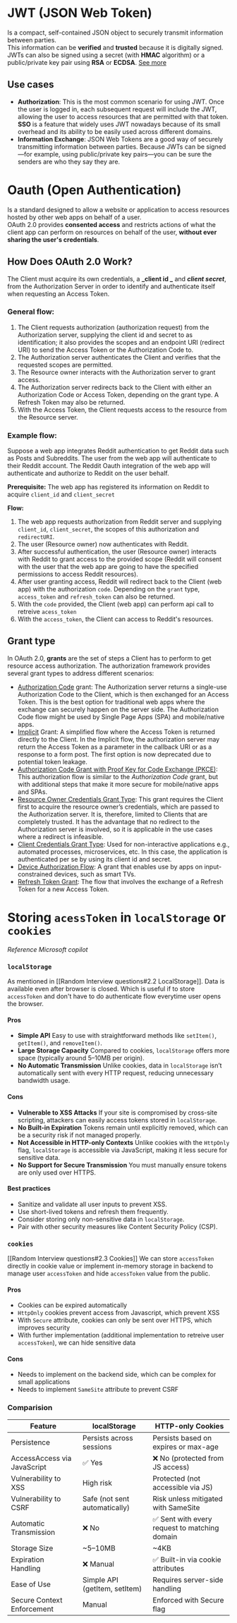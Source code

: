# JWT (JSON Web Token)
Is a compact, self-contained JSON object to securely transmit information between parties.  
This information can be **verified** and **trusted** because it is digitally signed. JWTs can also be signed using a secret (with **HMAC** algorithm) or a public/private key pair using **RSA** or **ECDSA**.
[See more](https://www.jwt.io/introduction)

## Use cases
- **Authorization**: This is the most common scenario for using JWT. Once the user is logged in, each subsequent request will include the JWT, allowing the user to access resources that are permitted with that token. **SSO** is a feature that widely uses JWT nowadays because of its small overhead and its ability to be easily used across different domains.
- **Information Exchange**: JSON Web Tokens are a good way of securely transmitting information between parties. Because JWTs can be signed—for example, using public/private key pairs—you can be sure the senders are who they say they are.  

# Oauth (Open Authentication)
Is a standard designed to allow a website or application to access resources hosted by other web apps on behalf of a user.  
OAuth 2.0 provides **consented access** and restricts actions of what the client app can perform on resources on behalf of the user, **without ever sharing the user's credentials**.

## How Does OAuth 2.0 Work?
The Client must acquire its own credentials, a **_client id _** and **_client secret_**, from the Authorization Server in order to identify and authenticate itself when requesting an Access Token.

### General flow:
1. The Client requests authorization (authorization request) from the Authorization server, supplying the client id and secret to as identification; it also provides the scopes and an endpoint URI (redirect URI) to send the Access Token or the Authorization Code to.
2. The Authorization server authenticates the Client and verifies that the requested scopes are permitted.
3. The Resource owner interacts with the Authorization server to grant access.
4. The Authorization server redirects back to the Client with either an Authorization Code or Access Token, depending on the grant type. A Refresh Token may also be returned.
5. With the Access Token, the Client requests access to the resource from the Resource server.

### Example flow:
Suppose a web app integrates Reddit authentication to get Reddit data such as Posts and Subreddits. The user from the web app will authenticate to their Reddit account. The Reddit Oauth integration of the web app will authenticate and authorize to Reddit on the user behalf.

**Prerequisite:**
The web app has registered its information on Reddit to acquire `client_id` and `client_secret`

**Flow:**
1. The web app requests authorization from Reddit server and supplying `client_id`, `client_secret`, the scopes of this authorization and `redirectURI`.
2. The user (Resource owner) now authenticates with Reddit.
3. After successful authentication, the user (Resource owner) interacts with Reddit to grant access to the provided scope (Reddit will consent with the user that the web app are going to have the specified permissions to access Reddit resources).
4. After user granting access, Reddit will redirect back to the Client (web app) with the authorization `code`. Depending on the `grant` type, `access_token` and `refresh_token` can also be returned.
5. With the `code` provided, the Client (web app) can perform api call to retreive `acess_token`
6. With the `access_token`, the Client can access to Reddit's resources.

## Grant type
In OAuth 2.0, **grants** are the set of steps a Client has to perform to get resource access authorization. The authorization framework provides several grant types to address different scenarios:

- [Authorization Code](https://auth0.com/docs/api-auth/tutorials/authorization-code-grant) grant: The Authorization server returns a single-use Authorization Code to the Client, which is then exchanged for an Access Token. This is the best option for traditional web apps where the exchange can securely happen on the server side. The Authorization Code flow might be used by Single Page Apps (SPA) and mobile/native apps. 
- [Implicit](https://auth0.com/docs/api-auth/tutorials/implicit-grant) Grant: A simplified flow where the Access Token is returned directly to the Client. In the Implicit flow, the authorization server may return the Access Token as a parameter in the callback URI or as a response to a form post. The first option is now deprecated due to potential token leakage.
- [Authorization Code Grant with Proof Key for Code Exchange (PKCE)](https://auth0.com/docs/flows/concepts/auth-code-pkce): This authorization flow is similar to the _Authorization Code_ grant, but with additional steps that make it more secure for mobile/native apps and SPAs.
- [Resource Owner Credentials Grant Type](https://auth0.com/docs/api-auth/tutorials/password-grant): This grant requires the Client first to acquire the resource owner’s credentials, which are passed to the Authorization server. It is, therefore, limited to Clients that are completely trusted. It has the advantage that no redirect to the Authorization server is involved, so it is applicable in the use cases where a redirect is infeasible.
- [Client Credentials Grant Type](https://auth0.com/docs/api-auth/tutorials/client-credentials): Used for non-interactive applications e.g., automated processes, microservices, etc. In this case, the application is authenticated per se by using its client id and secret.
- [Device Authorization Flow](https://auth0.com/docs/flows/concepts/device-auth): A grant that enables use by apps on input-constrained devices, such as smart TVs.
- [Refresh Token Grant](https://auth0.com/blog/refresh-tokens-what-are-they-and-when-to-use-them/): The flow that involves the exchange of a Refresh Token for a new Access Token.

# Storing `acessToken` in `localStorage` or `cookies`

_Reference Microsoft copilot_
### `localStorage`
As mentioned in [[Random Interview questions#2.2 LocalStorage]]. Data is available even after browser is closed.
Which is useful if to store `accessToken` and don't have to do authenticate flow everytime user opens the browser.
#### Pros
- **Simple API** Easy to use with straightforward methods like `setItem()`, `getItem()`, and `removeItem()`.
- **Large Storage Capacity** Compared to cookies, `localStorage` offers more space (typically around 5–10MB per origin).
- **No Automatic Transmission** Unlike cookies, data in `localStorage` isn’t automatically sent with every HTTP request, reducing unnecessary bandwidth usage.
#### Cons
- **Vulnerable to XSS Attacks** If your site is compromised by cross-site scripting, attackers can easily access tokens stored in `localStorage`.
- **No Built-in Expiration** Tokens remain until explicitly removed, which can be a security risk if not managed properly.
- **Not Accessible in HTTP-only Contexts** Unlike cookies with the `HttpOnly` flag, `localStorage` is accessible via JavaScript, making it less secure for sensitive data.
- **No Support for Secure Transmission** You must manually ensure tokens are only used over HTTPS.

#### Best practices
- Sanitize and validate all user inputs to prevent XSS.
- Use short-lived tokens and refresh them frequently.
- Consider storing only non-sensitive data in `localStorage`.
- Pair with other security measures like Content Security Policy (CSP).

### `cookies`
[[Random Interview questions#2.3 Cookies]]
We can store `accessToken` directly in cookie value or implement in-memory storage in backend to manage user `accessToken` and hide `accessToken` value from the public.
#### Pros
- Cookies can be expired automatically
- `HttpOnly` cookies prevent access from Javascript, which prevent XSS
- With `Secure` attribute, cookies can only be sent over HTTPS, which improves security
- With further implementation (additional implementation to retreive user `accessToken`), we can hide sensitive data
#### Cons
- Needs to implement on the backend side, which can be complex for small applications
- Needs to implement `SameSite` attribute to prevent CSRF

### Comparision

| Feature                     | localStorage                  | HTTP-only Cookies                            |
| --------------------------- | ----------------------------- | -------------------------------------------- |
| Persistence                 | Persists across sessions      | Persists based on expires or max-age         |
| AccessAccess via JavaScript | ✅ Yes                         | ❌ No (protected from JS access)              |
| Vulnerability to XSS        | High risk                     | Protected (not accessible via JS)            |
| Vulnerability to CSRF       | Safe (not sent automatically) | Risk unless mitigated with SameSite          |
| Automatic Transmission      | ❌ No                          | ✅ Sent with every request to matching domain |
| Storage Size                | ~5–10MB                       | ~4KB                                         |
| Expiration Handling         | ❌ Manual                      | ✅ Built-in via cookie attributes             |
| Ease of Use                 | Simple API (getItem, setItem) | Requires server-side handling                |
| Secure Context Enforcement  | Manual                        | Enforced with Secure flag                    |
